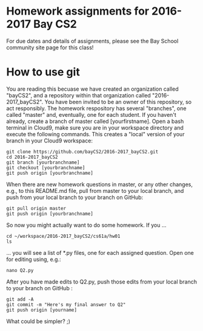 # Homework assignments for 2016-2017 Bay CS2
For due dates and details of assignments, please see the Bay School community site page for this class!

# How to use git
You are reading this becuase we have created an organization called "bayCS2", and a repository within that organization called "2016-2017_bayCS2".  You have been invited to be an owner of this repository, so act responsibly.
The homework respository has several "branches", one called "master" and, eventually, one for each student.  If you haven't already, create a branch of master called [yourfirstname].
Open a bash terminal in Cloud9, make sure you are in your workspace directory and execute the following commands.  This creates a "local" version of your branch in your Cloud9 workspace:  
```
git clone https://github.com/bayCS2/2016-2017_bayCS2.git
cd 2016-2017_bayCS2
git branch [yourbranchname]
git checkout [yourbranchname]
git push origin [yourbranchname]
```
When there are new homework questions in master, or any other changes, e.g., to this README.md file, pull from master to your local branch, and push from your local branch to your branch on GitHub: 
```
git pull origin master
git push origin [yourbranchname]
```
So now you might actually want to do some homework.  If you ...
```
cd ~/workspace/2016-2017_bayCS2/cs61a/hw01
ls
```
... you will see a list of *.py files, one for each assigned question.  Open one for editing using, e.g.:
```
nano Q2.py
```
After you have made edits to Q2.py, push those edits from your local branch to your branch on GitHub :
```
git add -A
git commit -m "Here's my final answer to Q2"
git push origin [yourname]
```
What could be simpler? ;)
